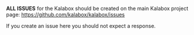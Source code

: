 **ALL ISSUES** for the Kalabox should be created on the main Kalabox
project page: https://github.com/kalabox/kalabox/issues

If you create an issue here you should not expect a response.
